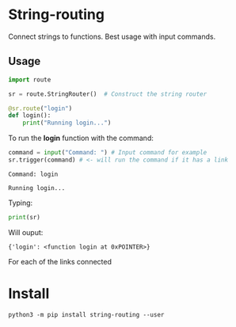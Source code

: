 # String-routing

Connect strings to functions. Best usage with input commands.

## Usage

``` python
import route

sr = route.StringRouter()  # Construct the string router

@sr.route("login")
def login():
    print("Running login...")
```

To run the __login__ function with the command:

``` python
command = input("Command: ") # Input command for example
sr.trigger(command) # <- will run the command if it has a link
```

```
Command: login

Running login...
```
Typing: 
``` python
print(sr)
```
Will ouput:
```
{'login': <function login at 0xPOINTER>}
```
For each of the links connected

# Install

``` 
python3 -m pip install string-routing --user
```
